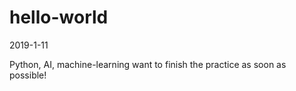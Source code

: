 # hello-world
2019-1-11

Python, AI, machine-learning
want to finish the practice as soon as possible!
